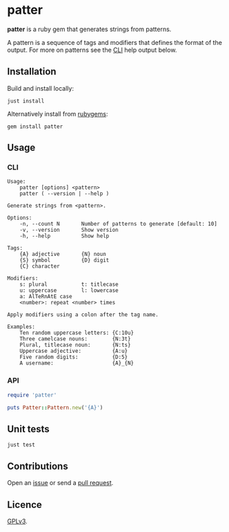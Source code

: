 # patter

**patter** is a ruby gem that generates strings from patterns.

A pattern is a sequence of tags and modifiers that defines the format of the output. For more on patterns see the [CLI](#cli) help output below.

## Installation

Build and install locally:

```
just install
```

Alternatively install from [rubygems](https://rubygems.org/gems/patter):

```
gem install patter
```

## Usage

### CLI

```
Usage:
    patter [options] <pattern>
    patter ( --version | --help )

Generate strings from <pattern>.

Options:
    -n, --count N       Number of patterns to generate [default: 10]
    -v, --version       Show version
    -h, --help          Show help

Tags:
    {A} adjective       {N} noun
    {S} symbol          {D} digit
    {C} character

Modifiers:
    s: plural           t: titlecase
    u: uppercase        l: lowercase
    a: AlTeRnAtE case
    <number>: repeat <number> times

Apply modifiers using a colon after the tag name.

Examples:
    Ten random uppercase letters: {C:10u}
    Three camelcase nouns:        {N:3t}
    Plural, titlecase noun:       {N:ts}
    Uppercase adjective:          {A:u}
    Five random digits:           {D:5}
    A username:                   {A}_{N}
```

### API

```rb
require 'patter'

puts Patter::Pattern.new('{A}')
```

## Unit tests

```
just test
```

## Contributions

Open an [issue](https://github.com/crdx/patter/issues) or send a [pull request](https://github.com/crdx/patter/pulls).

## Licence

[GPLv3](LICENCE).
